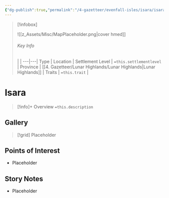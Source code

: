 ```yaml
---
{"dg-publish":true,"permalink":"/4-gazetteer/evenfall-isles/isara/isara/","noteIcon":""}
---
```



> [!infobox]
> 
> ![[z_Assets/Misc/MapPlaceholder.png\|cover hmed]]
> ###### Key Info
>  |   |
> ---|---|
> Type | Location |
> Settlement Level | `=this.settlementlevel` |
> Province | [[4. Gazetteer/Lunar Highlands/Lunar Highlands\|Lunar Highlands]] |
> Traits | `=this.trait` |

# Isara

> [!info]+ Overview
> `=this.description`

## Gallery

>[!grid]
>Placeholder


## Points of Interest

- Placeholder

## Story Notes

- Placeholder